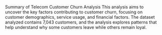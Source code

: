 Summary of Telecom Customer Churn Analysis
This analysis aims to uncover the key factors contributing to customer churn, focusing on customer demographics, service usage, and financial factors. 
The dataset analyzed contains 7,043 customers, and the analysis explores patterns that help understand why some customers leave while others remain loyal.

